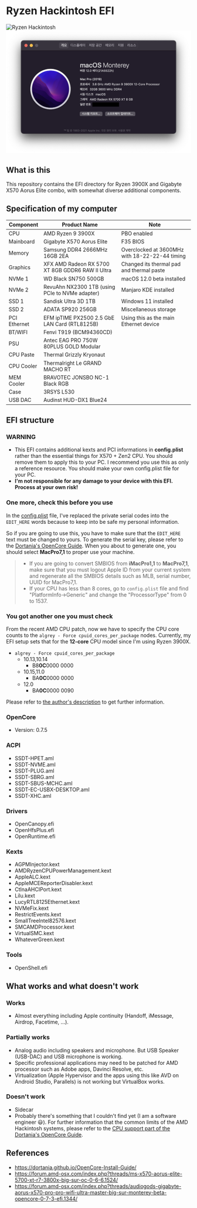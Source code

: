 # Ryzen Hackintosh EFI

![Ryzen Hackintosh](docs/hackintosh_macos_monterey.png)
![Ryzen Hackintosh - About this Mac](docs/about_this_mac.png)

## What is this

This repository contains the EFI directory for Ryzen 3900X and Gigabyte X570 Aorus Elite combo, with somewhat diverse additional components.

## Specification of my computer

| Component    | Product Name                                     | Note                                           |
|--------------|--------------------------------------------------|------------------------------------------------|
| CPU          | AMD Ryzen 9 3900X                                | PBO enabled                                    |
| Mainboard    | Gigabyte X570 Aorus Elite                        | F35 BIOS                                       |
| Memory       | Samsung DDR4 2666MHz 16GB 2EA                    | Overclocked at 3600MHz with 18-22-22-44 timing |
| Graphics     | XFX AMD Radeon RX 5700 XT 8GB GDDR6 RAW II Ultra | Changed its thermal pad and thermal paste      |
| NVMe 1       | WD Black SN750 500GB                             | macOS 12.0 beta installed                    |
| NVMe 2       | RevuAhn NX2300 1TB (using PCIe to NVMe adapter)  | Manjaro KDE installed                          |
| SSD 1        | Sandisk Ultra 3D 1TB                             | Windows 11 installed                           |
| SSD 2        | ADATA SP920 256GB                                | Miscellaneous storage                          |
| PCI Ethernet | EFM ipTIME PX2500 2.5 GbE LAN Card (RTL8125B)    | Using this as the main Ethernet device         |
| BT/WIFI      | Fenvi T919 (BCM94360CD)                          |                                                |
| PSU          | Antec EAG PRO 750W 80PLUS GOLD Modular           |                                                |
| CPU Paste    | Thermal Grizzly Kryonaut                         |                                                |
| CPU Cooler   | Thermalright Le GRAND MACHO RT                   |                                                |
| MEM Cooler   | BRAVOTEC JONSBO NC-1 Black RGB                   |                                                |
| Case         | 3RSYS L530                                       |                                                |
| USB DAC      | Audinst HUD-DX1 Blue24                           |                                                |

## EFI structure

### WARNING

- This EFI contains additional kexts and PCI informations in **config.plist** rather than the essential things for X570 + Zen2 CPU. You should remove them to apply this to your PC. I recommend you use this as only a reference resource. You should make your own config.plist file for your PC.
- **I'm not responsible for any damage to your device with this EFI. Process at your own risk!**

### One more, check this before you use

In the [config.plist](EFI/OC/config.plist) file, I've replaced the private serial codes into the `EDIT_HERE` words because to keep into be safe my personal information.

So if you are going to use this, you have to make sure that the `EDIT_HERE` text must be changed to yours. To generate the serial key, please refer to the [Dortania's OpenCore Guide](https://dortania.github.io/OpenCore-Install-Guide/AMD/zen.html#platforminfo). When you about to generate one, you should select **MacPro7,1** to proper use your machine.

> - If you are going to convert SMBIOS from **iMacPro1,1** to **MacPro7,1**, make sure that you must logout Apple ID from your current system and regenerate all the SMBIOS details such as MLB, serial number, UUID for MacPro7,1.
> - If your CPU has less than 8 cores, go to `config.plist` file and find "PlatformInfo->Generic" and change the "ProcessorType" from 0 to 1537.

### You got another one you must check

From the recent AMD CPU patch, now we have to specify the CPU core counts to the `algrey - Force cpuid_cores_per_package` nodes. Currently, my EFI setup sets that for the **12-core** CPU model since I'm using Ryzen 3900X.

- `algrey - Force cpuid_cores_per_package`
  - 10.13,10.14
    - B8**0C**0000 0000
  - 10.15,11.0
    - BA**0C**0000 0000
  - 12.0
    - BA**0C**0000 0090

Please refer to [the author's description](https://github.com/AMD-OSX/AMD_Vanilla#read-me-first) to get further information.

### OpenCore

- Version: 0.7.5

### ACPI

- SSDT-HPET.aml
- SSDT-NVME.aml
- SSDT-PLUG.aml
- SSDT-SBRG.aml
- SSDT-SBUS-MCHC.aml
- SSDT-EC-USBX-DESKTOP.aml
- SSDT-XHC.aml

### Drivers

- OpenCanopy.efi
- OpenHfsPlus.efi
- OpenRuntime.efi

### Kexts

- AGPMInjector.kext
- AMDRyzenCPUPowerManagement.kext
- AppleALC.kext
- AppleMCEReporterDisabler.kext
- CtlnaAHCIPort.kext
- Lilu.kext
- LucyRTL8125Ethernet.kext
- NVMeFix.kext
- RestrictEvents.kext
- SmallTreeIntel82576.kext
- SMCAMDProcessor.kext
- VirtualSMC.kext
- WhateverGreen.kext

### Tools

- OpenShell.efi

## What works and what doesn't work

### Works

- Almost everything including Apple continuity (Handoff, iMessage, Airdrop, Facetime, ...).

### Partially works

- Analog audio including speakers and microphone. But USB Speaker (USB-DAC) and USB microphone is working.
- Specific professional applications may need to be patched for AMD processor such as Adobe apps, Davinci Resolve, etc.
- Virtualization (Apple Hypervisor and the apps using this like AVD on Android Studio, Parallels) is not working but VirtualBox works.

### Doesn't work

- Sidecar
- Probably there's something that I couldn't find yet (I am a software engineer :smiley:). For further information that the common limits of the AMD Hackintosh systems, please refer to the [CPU support part of the Dortania's OpenCore Guide](https://dortania.github.io/OpenCore-Install-Guide/macos-limits.html#cpu-support).

## References

- <https://dortania.github.io/OpenCore-Install-Guide/>
- <https://forum.amd-osx.com/index.php?threads/ms-x570-aorus-elite-5700-xt-r7-3800x-big-sur-oc-0-6-6.1524/>
- <https://forum.amd-osx.com/index.php?threads/audiogods-gigabyte-aorus-x570-pro-pro-wifi-ultra-master-big-sur-monterey-beta-opencore-0-7-3-efi.1344/>
